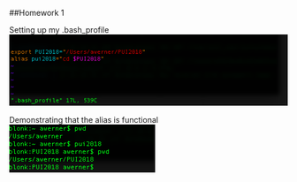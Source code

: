##Homework 1

Setting up my .bash_profile
![.bash_profile screenshot](bash_profile.png)

Demonstrating that the alias is functional
![alias screenshot](alias.png)
